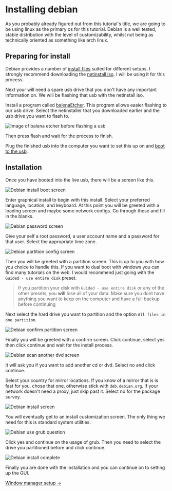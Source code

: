 # Installing debian
As you probably already figured out from this tutorial's title, we are going to be using linux as the primary os for this tutorial. Debian is a well tested, stable distribution with the level of customizability, whilst not being as technically oriented as something like arch linux.

## Preparing for install
Debian provides a number of [install files](https://www.debian.org/distrib/) suited for different setups. I strongly recommend downloading the [netinstall iso](https://cdimage.debian.org/debian-cd/current/amd64/iso-cd/debian-10.4.0-amd64-netinst.iso). I will be using it for this process.

Next your will need a spare usb drive that you don't have any important information on. We will be flashing that usb with the netinstall iso. 

Install a program called [balenaEtcher](https://www.balena.io/etcher/). This program allows easier flashing to our usb drive. Select the netinstaller that you downloaded earlier and the usb drive you want to flash to. 

![Image of balena etcher before flashing a usb](./assets/balenaEtcher.png)

Then press flash and wait for the process to finish.

Plug the finished usb into the computer you want to set this up on and [boot to the usb](https://www.lifewire.com/how-to-boot-from-a-usb-device-2626091).

## Installation
Once you have booted into the live usb, there will be a screen like this.

![Debian install boot screen](./assets/debianScreen1.png)

Enter graphical install to begin with this install. Select your preferred language, location, and keyboard. At this point you will be greeted with a loading screen and maybe some network configs. Go through these and fill in the blanks.

![Debian password screen](./assets/debianScreen2.png)

Give your self a root password, a user account name and a password for that user. Select the appropriate time zone. 

![Debian partition config screen](./assets/debianScreen3.png)

Then you will be greeted with a partition screen. This is up to you with how you choice to handle this. If you want to dual boot with windows you can find many tutorials on the web. I would recommend just going with the `Guided - use entire disk` preset. 

> If you partition your disk with `Guided - use entire disk` or any of the other presets, you **will** lose all of your data. Make sure you dont have anything you want to keep on the computer and have a full backup before continuing 

Next select the hard drive you want to partition and the option `All files in one partition`. 

![Debian confirm partition screen](./assets/debianScreen4.png)

Finally you will be greeted with a confirm screen. Click continue, select yes then click continue and wait for the install process.

![Debian scan another dvd screen](./assets/debianScreen5.png)

It will ask you if you want to add another cd or dvd. Select no and click continue.

Select your country for mirror locations. If you know of a mirror that is is fast for you, chose that one, otherwise stick with `deb.debian.org`. If your network doesn't need a proxy, just skip past it. Select no for the package survey. 

![Debian install screen](./assets/debianScreen6.png)

You will eventually get to an install customization screen. The only thing we need for this is standard system utilities. 

![Debian use grub question](./assets/debianScreen7.png)

Click yes and continue on the usage of grub. Then you need to select the drive you partitioned before and click continue.

![Debian install complete](./assets/debianScreen8.png)

Finally you are done with the installation and you can continue on to setting up the GUI.

[Window manager setup →](./tutorial/wmSetup.md)
